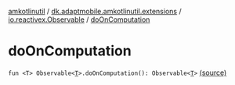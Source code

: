 [amkotlinutil](../../index.md) / [dk.adaptmobile.amkotlinutil.extensions](../index.md) / [io.reactivex.Observable](index.md) / [doOnComputation](./do-on-computation.md)

# doOnComputation

`fun <T> Observable<`[`T`](do-on-computation.md#T)`>.doOnComputation(): Observable<`[`T`](do-on-computation.md#T)`>` [(source)](https://github.com/adaptmobile-organization/amkotlinutil/tree/master/amkotlinutil/src/main/java/dk/adaptmobile/amkotlinutil/extensions/RxExtensions.kt#L23)